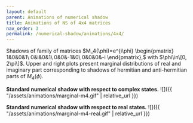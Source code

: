```yaml
---
layout: default
parent: Animations of numerical shadow
title: Animations of NS of 4x4 matrices
nav_order: 3
permalink: /numerical-shadow/animations/4x4/
---
```

Shadows of family of matrices $M_4(\phi)=e^{i\phi}
\begin{pmatrix} 1&0&0&1\ 0&i&0&1\ 0&0&-1&0\ 0&0&0&-i \end{pmatrix},$
with $\phi\in\[0, 2\pi\]$. Upper and right plots present marginal
distributions of real and imaginary part corresponding to shadows of
hermitian and anti-hermitian parts of $M_4(\phi)$.

**Standard numerical shadow with respect to complex states.**
![]({{ "/assets/animations/marginal-m4.gif" | relative_url }})

**Standard numerical shadow with respect to real states.**
![]({{ "/assets/animations/marginal-m4-real.gif" | relative_url }})
